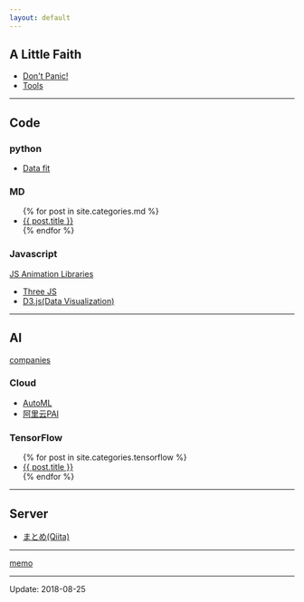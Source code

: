 ```yaml
---
layout: default
---
```


## A Little Faith

- [Don't Panic!](https://coolaj86.com/articles/dont-panic.html)
- [Tools](./pages/tools.html) 


***

## Code

### python

- [Data fit](./pages/python-fit.html)

### MD

<ul>
  {% for post in site.categories.md %}
    <li>
      <a href="{{ post.url | remove_first:'/' }}">{{ post.title }}</a>
    </li>
  {% endfor %}
</ul>

### Javascript

[JS Animation Libraries](https://dashbouquet.com/blog/frontend-development/10-javascript-animation-libraries-to-follow-in-2018)

- [Three JS](https://github.com/mrdoob/three.js)
- [D3.js(Data Visualization)](https://d3js.org/)

***

## AI

[companies](./pages/ai-companies.html)

### Cloud

- [AutoML](https://cloud.google.com/automl/)
- [阿里云PAI](https://data.aliyun.com/product/learn)

### TensorFlow

<ul>
  {% for post in site.categories.tensorflow %}
    <li>
      <a href="{{ post.url | remove_first:'/' }}">{{ post.title }}</a>
    </li>
  {% endfor %}
</ul>

***

## Server

- [まとめ(Qiita)](https://qiita.com/you8/items/670bfa6573cec2494c96)

***

[memo](./pages/memo.html)

***

Update: 2018-08-25